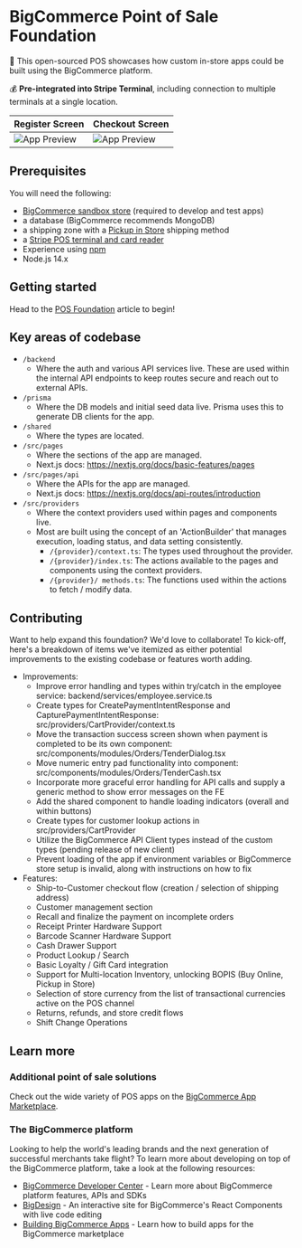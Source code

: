 # BigCommerce Point of Sale Foundation

🚀 This open-sourced POS showcases how custom in-store apps could be built using the BigCommerce platform.

💰 **Pre-integrated into Stripe Terminal**, including connection to multiple terminals at a single location.

| Register Screen                          | Checkout Screen                              |
| ---------------------------------------- | -------------------------------------------- |
| ![App Preview](sample-register-screen.png) | ![App Preview](sample-checkout-screen.png) |

## Prerequisites
You will need the following:
* [BigCommerce sandbox store](https://developer.bigcommerce.com/docs/ZG9jOjM4MzMyNTE-create-a-sandbox-store?source=subscription-foundation) (required to develop and test apps)
* a database (BigCommerce recommends MongoDB) 
* a shipping zone with a [Pickup in Store](https://support.bigcommerce.com/s/article/Free-Shipping?language=en_US#in-store) shipping method 
* a [Stripe POS terminal and card reader](https://stripe.com/terminal)
* Experience using [npm](https://www.npmjs.com/)
* Node.js 14.x

## Getting started

Head to the [POS Foundation](/api-docs/partner/pos-solutions/foundation-guide) article to begin!  


## Key areas of codebase

- `/backend`
  - Where the auth and various API services live. These are used within the internal API endpoints to keep routes secure and reach out to external APIs.
- `/prisma`
  - Where the DB models and initial seed data live. Prisma uses this to generate DB clients for the app.
- `/shared`
  - Where the types are located.
- `/src/pages`
  - Where the sections of the app are managed.
  - Next.js docs: https://nextjs.org/docs/basic-features/pages
- `/src/pages/api`
  - Where the APIs for the app are managed.
  - Next.js docs: https://nextjs.org/docs/api-routes/introduction
- `/src/providers`
  - Where the context providers used within pages and components live.
  - Most are built using the concept of an 'ActionBuilder' that manages execution, loading status, and data setting consistently.
    - `/{provider}/context.ts`: The types used throughout the provider.
    - `/{provider}/index.ts`: The actions available to the pages and components using the context providers.
    - `/{provider}/ methods.ts`: The functions used within the actions to fetch / modify data.

## Contributing

Want to help expand this foundation? We'd love to collaborate! To kick-off, here's a breakdown of items we've itemized as either potential improvements to the existing codebase or features worth adding.

- Improvements:
  - Improve error handling and types within try/catch in the employee service: backend/services/employee.service.ts
  - Create types for CreatePaymentIntentResponse and CapturePaymentIntentResponse: src/providers/CartProvider/context.ts
  - Move the transaction success screen shown when payment is completed to be its own component: src/components/modules/Orders/TenderDialog.tsx
  - Move numeric entry pad functionality into component: src/components/modules/Orders/TenderCash.tsx
  - Incorporate more graceful error handling for API calls and supply a generic method to show error messages on the FE
  - Add the shared component to handle loading indicators (overall and within buttons)
  - Create types for customer lookup actions in src/providers/CartProvider
  - Utilize the BigCommerce API Client types instead of the custom types (pending release of new client)
  - Prevent loading of the app if environment variables or BigCommerce store setup is invalid, along with instructions on how to fix
- Features:
  - Ship-to-Customer checkout flow (creation / selection of shipping address)
  - Customer management section
  - Recall and finalize the payment on incomplete orders
  - Receipt Printer Hardware Support
  - Barcode Scanner Hardware Support
  - Cash Drawer Support
  - Product Lookup / Search 
  - Basic Loyalty / Gift Card integration
  - Support for Multi-location Inventory, unlocking BOPIS (Buy Online, Pickup in Store)
  - Selection of store currency from the list of transactional currencies active on the POS channel
  - Returns, refunds, and store credit flows
  - Shift Change Operations

## Learn more

### Additional point of sale solutions

Check out the wide variety of POS apps on the [BigCommerce App Marketplace](https://www.bigcommerce.com/apps/in-store/?source=pos-foundation).

### The BigCommerce platform

Looking to help the world's leading brands and the next generation of successful merchants take flight? To learn more about developing on top of the BigCommerce platform, take a look at the following resources:

- [BigCommerce Developer Center](https://developer.bigcommerce.com/?source=pos-foundation) - Learn more about BigCommerce platform features, APIs and SDKs
- [BigDesign](https://developer.bigcommerce.com/big-design/?source=pos-foundation) - An interactive site for BigCommerce's React Components with live code editing
- [Building BigCommerce Apps](https://developer.bigcommerce.com/api-docs/getting-started/building-apps-bigcommerce/building-apps?source=pos-foundation) - Learn how to build apps for the BigCommerce marketplace
